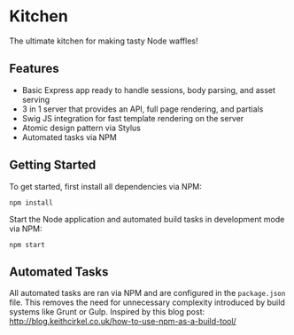 Kitchen
=======

The ultimate kitchen for making tasty Node waffles!

## Features

* Basic Express app ready to handle sessions, body parsing, and asset serving
* 3 in 1 server that provides an API, full page rendering, and partials
* Swig JS integration for fast template rendering on the server
* Atomic design pattern via Stylus
* Automated tasks via NPM



## Getting Started

To get started, first install all dependencies via NPM:

```
npm install
```

Start the Node application and automated build tasks in development mode via NPM:

```
npm start
```



## Automated Tasks

All automated tasks are ran via NPM and are configured in the `package.json` file. This removes the need for unnecessary complexity introduced by build systems like Grunt or Gulp. Inspired by this blog post: http://blog.keithcirkel.co.uk/how-to-use-npm-as-a-build-tool/
